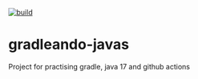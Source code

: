 [![build](https://github.com/ehlui/gradleando-javas/actions/workflows/build.yml/badge.svg)](https://github.com/ehlui/gradleando-javas/actions/workflows/build.yml)
# gradleando-javas
Project for practising gradle, java 17 and github actions
